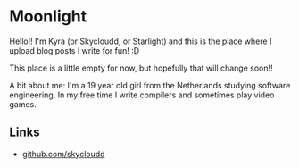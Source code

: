 # Moonlight

Hello!! I'm Kyra (or Skycloudd, or Starlight) and this is the place where I upload blog posts I write for fun! :D

This place is a little empty for now, but hopefully that will change soon!!

A bit about me: I'm a 19 year old girl from the Netherlands studying software engineering. In my free time I write compilers and sometimes play video games.

## Links

-   [github.com/skycloudd](https://github.com/skycloudd/)
